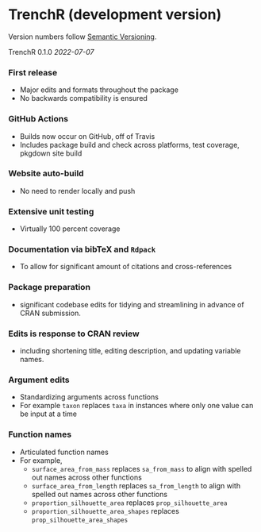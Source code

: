 # TrenchR (development version)

Version numbers follow [Semantic Versioning](https://semver.org/).

TrenchR 0.1.0
*2022-07-07*

### First release
* Major edits and formats throughout the package
* No backwards compatibility is ensured 

### GitHub Actions
* Builds now occur on GitHub, off of Travis
* Includes package build and check across platforms, test coverage, pkgdown site build

### Website auto-build
* No need to render locally and push

### Extensive unit testing
* Virtually 100 percent coverage

### Documentation via bibTeX and `Rdpack`
* To allow for significant amount of citations and cross-references

### Package preparation
* significant codebase edits for tidying and streamlining in advance of CRAN submission.

### Edits is response to CRAN review
* including shortening title, editing description, and updating variable names.

### Argument edits
* Standardizing arguments across functions
* For example `taxon` replaces `taxa` in instances where only one value can be input at a time

### Function names
* Articulated function names
* For example,
  * `surface_area_from_mass` replaces `sa_from_mass` to align with spelled out names across other functions
  * `surface_area_from_length` replaces `sa_from_length` to align with spelled out names across other functions
  * `proportion_silhouette_area` replaces `prop_silhouette_area` 
  * `proportion_silhouette_area_shapes` replaces `prop_silhouette_area_shapes` 